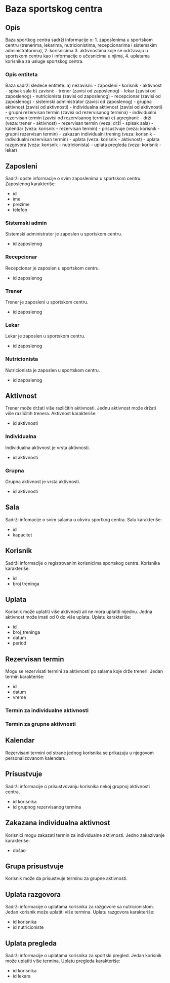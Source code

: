 # Baza sportskog centra

## Opis

Baza sportkog centra sadrži informacije o:
    1. zaposlenima u sportskom centru (trenerima, lekarima, nutricionistima, recepcionarima i sistemskim administratorima),
    2. korisnicima
    3. aktivnostima koje se održavaju u sportskom centru kao i informacije o učesnicima u njima,
    4. uplatama korisnika za usluge sportskog centra.

### Opis entiteta

Baza sadrži sledeće entitete:
a) nezavisni:
    - zaposleni
    - korisnik
    - aktivnost
    - spisak sala
b) zavisni:
    - trener (zavisi od zaposlenog)
    - lekar (zavisi od zaposlenog)
    - nutricionista (zavisi od zaposlenog)
    - recepcionar (zavisi od zaposlenog)
    - sistemski administrator (zavisi od zaposlenog)
    - grupna aktivnost (zavisi od aktivnosti)
    - individualna aktivnost (zavisi od aktivnosti)
    - grupni rezervisan termin (zavisi od rezervisanog termina)
    - individualni rezervisan termin (zavisi od rezervisanog termina)
c) agregirani:
    - drži (veza: trener - aktivnost)
    - rezervisan termin (veza: drži - spisak sala)
    - kalendar (veza: korisnik - rezervisan termin)
    - prisustvuje (veza: korisnik - grupni rezervisan termin)
    - zakazan individualni trening (veza: korisnik - individualni rezervisan termin)
    - uplata (veza: korisnik - aktivnost)
    - uplata razgovora (veza: korisnik - nutricionista)
    - uplata pregleda (veza: korisnik - lekar)

## Zaposleni
Sadrži opste informacije o svim zaposlenima u sportskom centru.
Zaposlenog karakteriše:
- id
- ime
- prezime
- telefon

### Sistemski admin
Sistemski administrator je zaposlen u sportskom centru.
- id zaposlenog

### Recepcionar
Recepcionar je zaposlen u sportskom centru.
- id zaposlenog

### Trener
Trener je zaposleni u sportskom centru.
- id zaposlenog

### Lekar
Lekar je zaposlen u sportskom centru.
- id zaposlenog

### Nutricionista
Nutricionista je zaposlen u sportskom centru.
- id zaposlenog

## Aktivnost
Trener može držati više različitih aktivnosti. Jednu aktivnost može držati više različitih trenera.
Aktivnost karakteriše:
- id aktivnosti

### Individualna
Individualna aktivnost je vrsta aktivnosti.
- id aktivnosti

### Grupna
Grupna aktivnost je vrsta aktivnosti.
- id aktivnosti

## Sala
Sadrži infomacije o svim salama u okviru sportkog centra.
Salu karakteriše:
- id
- kapacitet

## Korisnik
Sadrži informacije o registrovanim korisnicima sportskog centra.
Korisnika karakteriše:
- id
- broj treninga

## Uplata
Korisnik može uplatiti više aktivnosti ali ne mora uplatiti nijednu. Jedna aktivnost može imati od 0 do više uplata.
Uplatu karakteriše:
- id
- broj_treninga
- datum
- period

## Rezervisan termin
Mogu se rezervisati termini za aktivnosti po salama koje drže treneri. Jedan termin karakteriše:
- id
- datum
- vreme

### Termin za individualne aktivnosti

### Termin za grupne aktivnosti

## Kalendar
Rezervisani termini od strane jednog korisnika se prikazuju u njegovom personalizovanom kalendaru.

## Prisustvuje
Sadrži informacije o prisustvovanju korisnika nekoj grupnoj aktivnosti centra.
- id korisnika
- id grupnog rezervisanog termina

## Zakazana individualna aktivnost
Korisnici mogu zakazati termin za individualne aktivnosti. Jedno zakazivanje karakteriše:
- došao

## Grupa prisustvuje
Korisnik može da prisustvuje terminu za grupne aktivnosti.

## Uplata razgovora
Sadrži informacije o uplatama korisnika za razgovore sa nutricionistom. Jedan korisnik može uplatiti više termina.
Uplatu razgovora karakteriše:
- id korisnika
- id nutricioniste

## Uplata pregleda
Sadrži informacije o uplatama korisnika za sportski pregled. Jedan korisnik može uplatiti više termina.
Uplatu pregleda karakteriše:
- id korisnika
- id lekara
